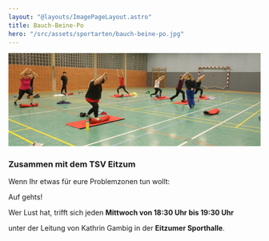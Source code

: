 ```yaml
---
layout: "@layouts/ImagePageLayout.astro"
title: Bauch-Beine-Po
hero: "/src/assets/sportarten/bauch-beine-po.jpg"
---
```


![](/src/assets/sportarten/bauch-beine-po.jpg)

### Zusammen mit dem TSV Eitzum

Wenn Ihr etwas für eure Problemzonen tun wollt:

Auf gehts!

Wer Lust hat, trifft sich jeden **Mittwoch von 18:30 Uhr bis 19:30 Uhr**

unter der Leitung von Kathrin Gambig in der **Eitzumer Sporthalle**.

